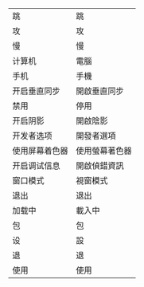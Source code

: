 |||
|---|---|
|跳|跳|
|攻|攻|
|慢|慢|
|计算机|電腦|
|手机|手機|
|开启垂直同步|開啟垂直同步|
|禁用|停用|
|开启阴影|開啟陰影|
|开发者选项|開發者選項|
|使用屏幕着色器|使用螢幕著色器|
|开启调试信息|開啟偵錯資訊|
|窗口模式|視窗模式|
|退出|退出|
|加载中|載入中|
|包|包|
|设|設|
|退|退|
|使用|使用|
